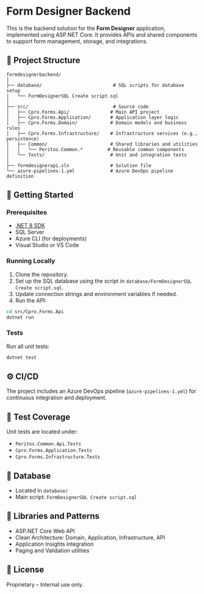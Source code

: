 
# Form Designer Backend

This is the backend solution for the **Form Designer** application, implemented using ASP.NET Core. It provides APIs and shared components to support form management, storage, and integrations.

## 🧱 Project Structure

```
formdesignerbackend/
│
├── database/                          # SQL scripts for database setup
│   └── FormDesignerSQL Create script.sql
│
├── src/                               # Source code
│   ├── Cpro.Forms.Api/               # Main API project
│   ├── Cpro.Forms.Application/       # Application layer logic
│   ├── Cpro.Forms.Domain/            # Domain models and business rules
│   ├── Cpro.Forms.Infrastructure/    # Infrastructure services (e.g., persistence)
│   ├── Common/                       # Shared libraries and utilities
│   │   └── Peritos.Common.*         # Reusable common components
│   └── Tests/                        # Unit and integration tests
│
├── formdesignerapi.sln               # Solution file
└── azure-pipelines-1.yml             # Azure DevOps pipeline definition
```

## 🚀 Getting Started

### Prerequisites

- [.NET 8 SDK](https://dotnet.microsoft.com/en-us/download/dotnet/8.0)
- SQL Server
- Azure CLI (for deployments)
- Visual Studio or VS Code

### Running Locally

1. Clone the repository.
2. Set up the SQL database using the script in `database/FormDesignerSQL Create script.sql`.
3. Update connection strings and environment variables if needed.
4. Run the API:

```bash
cd src/Cpro.Forms.Api
dotnet run
```

### Tests

Run all unit tests:

```bash
dotnet test
```

## ⚙️ CI/CD

The project includes an Azure DevOps pipeline (`azure-pipelines-1.yml`) for continuous integration and deployment.

## 🧪 Test Coverage

Unit tests are located under:

- `Peritos.Common.Api.Tests`
- `Cpro.Forms.Application.Tests`
- `Cpro.Forms.Infrastructure.Tests`

## 📂 Database

- Located in `database/`
- Main script: `FormDesignerSQL Create script.sql`

## 🧰 Libraries and Patterns

- ASP.NET Core Web API
- Clean Architecture: Domain, Application, Infrastructure, API
- Application Insights integration
- Paging and Validation utilities

## 📄 License

Proprietary – Internal use only.
